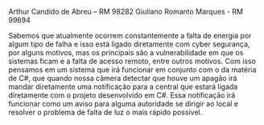 Arthur Candido de Abreu – RM 98282
Giuliano Romanto Marques - RM 99694

Sabemos que atualmente ocorrem constantemente a falta de energia por algum tipo de falha e isso está ligado diretamente com cyber segurança, por alguns motivos, mas os principais são a vulnerabilidade em que os sistemas ficam e a falta de acesso remoto,
entre outros motivos. Com isso pensamos em um sistema que irá funcionar em conjunto com o da matéria de C#, que quando nossa câmera detectar que houve um apagão irá mandar diretamente uma notificação para a central que estará ligada diretamente com o projeto
desenvolvido em C#.
Essa notificação irá funcionar como um aviso para alguma autoridade se dirigir ao local e resolver o problema de falta de luz o mais rápido possível.
